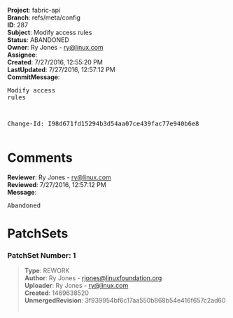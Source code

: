 <strong>Project</strong>: fabric-api<br><strong>Branch</strong>: refs/meta/config<br><strong>ID</strong>: 287<br><strong>Subject</strong>: Modify access rules<br><strong>Status</strong>: ABANDONED<br><strong>Owner</strong>: Ry Jones - ry@linux.com<br><strong>Assignee</strong>:<br><strong>Created</strong>: 7/27/2016, 12:55:20 PM<br><strong>LastUpdated</strong>: 7/27/2016, 12:57:12 PM<br><strong>CommitMessage</strong>:<br><pre>Modify access rules

Change-Id: I98d671fd15294b3d54aa07ce439fac77e940b6e8
</pre><h1>Comments</h1><strong>Reviewer</strong>: Ry Jones - ry@linux.com<br><strong>Reviewed</strong>: 7/27/2016, 12:57:12 PM<br><strong>Message</strong>: <pre>Abandoned</pre><h1>PatchSets</h1><h3>PatchSet Number: 1</h3><blockquote><strong>Type</strong>: REWORK<br><strong>Author</strong>: Ry Jones - rjones@linuxfoundation.org<br><strong>Uploader</strong>: Ry Jones - ry@linux.com<br><strong>Created</strong>: 1469638520<br><strong>UnmergedRevision</strong>: 3f939954bf6c17aa550b868b54e416f657c2ad60<br><br></blockquote>